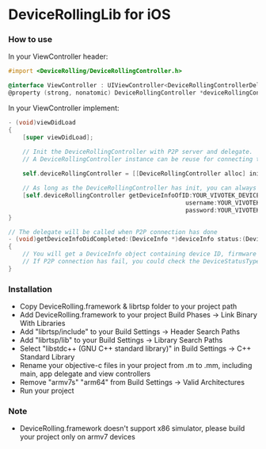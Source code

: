 DeviceRollingLib for iOS
================

### How to use
In your ViewController header:

```objective-c
#import <DeviceRolling/DeviceRollingController.h>

@interface ViewController : UIViewController<DeviceRollingControllerDelegate>
@property (strong, nonatomic) DeviceRollingController *deviceRollingController;
```

In your ViewController implement:

```objective-c
- (void)viewDidLoad
{
    [super viewDidLoad];

    // Init the DeviceRollingController with P2P server and delegate. 
    // A DeviceRollingController instance can be reuse for connecting to different devices, you don't need to create another new instance for each device.
    
    self.deviceRollingController = [[DeviceRollingController alloc] initWithP2PServerIP:YOUR_VIVOTEK_P2P_SERVER_IP port:YOUR_VIVOTEK_P2P_SERVER_PORT delegate:self];

    // As long as the DeviceRollingController has init, you can always call this function to establish P2P connection and get the latest P2P ports for your device
    [self.deviceRollingController getDeviceInfoOfID:YOUR_VIVOTEK_DEVICE_ID
                                                  username:YOUR_VIVOTEK_USERNAME
                                                  password:YOUR_VIVOTEK_PASSWORD];
}

// The delegate will be called when P2P connection has done
- (void)getDeviceInfoDidCompleted:(DeviceInfo *)deviceInfo status:(DeviceStatusType)statusType
{
    // You will get a DeviceInfo object containing device ID, firmware version, username, password & P2P ports
    // If P2P connection has fail, you could check the DeviceStatusType for more information
}
```

### Installation
- Copy DeviceRolling.framework & librtsp folder to your project path
- Add DeviceRolling.framework to your project Build Phases -> Link Binary With Libraries
- Add "librtsp/include" to your Build Settings -> Header Search Paths
- Add "librtsp/lib" to your Build Settings -> Library Search Paths
- Select "libstdc++ (GNU C++ standard library)" in Build Settings -> C++ Standard Library
- Rename your objective-c files in your project from .m to .mm, including main, app delegate and view controllers
- Remove "armv7s" "arm64" from Build Settings -> Valid Architectures
- Run your project

### Note
- DeviceRolling.framework doesn't support x86 simulator, please build your project only on armv7 devices
